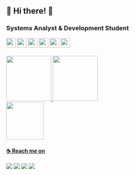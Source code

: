 ## 🤍 Hi there! 👾

### Systems Analyst & Development Student

<div>
<img height="25em" src="https://img.shields.io/badge/TypeScript-007ACC?style=for-the-badge&logo=typescript&logoColor=white"/>
<img height="25em" src="https://img.shields.io/badge/React-20232A?style=for-the-badge&logo=react&logoColor=61DAFB"/>
<img height="25em" src="https://img.shields.io/badge/C%2B%2B-00599C?style=for-the-badge&logo=c%2B%2B&logoColor=white"/>
<img height="25em" src="https://img.shields.io/badge/C-00599C?style=for-the-badge&logo=c&logoColor=white"/>
<img height="25em" src="https://img.shields.io/badge/java-%23ED8B00.svg?style=for-the-badge&logo=java&logoColor=white"/>
<img height="25em" src="https://img.shields.io/badge/python-3670A0?style=for-the-badge&logo=python&logoColor=ffdd54"/>
 
<div/>  
 
####

<div>
<a href="https://github.com/kmlyteixeira">
<img height="120em" src="https://github-readme-stats.vercel.app/api/top-langs/?username=kmlyteixeira&layout=compact&langs_count=7&theme=dracula"/>
<img height="120em" src="https://github-readme-stats.vercel.app/api?username=kmlyteixeira&show_icons=true&theme=dracula&include_all_commits=true&count_private=true"/>
</div>

 <img src="https://www.holopin.io/_next/image?url=https%3A%2F%2Fassets.holopin.io%2FeyJidWNrZXQiOiJob2xvcGluLWFzc2V0cyIsImtleSI6ImFzc2V0cy9jbDhkOHVrb3MwMDk0MDlqbnVuaGRhcDd3IiwiZWRpdHMiOnsicm90YXRlIjpudWxsfX0%3D&w=1920&q=75" width="100" height="100"/>
 
#### ☕ Reach me on
<div>
<a href="https://www.linkedin.com/in/kemily-teixeira" target="_blank"><img src="https://img.shields.io/badge/-LinkedIn-%230077B5?style=for-the-badge&logo=linkedin&logoColor=white" target="_blank"></a>  
<a href="https://instagram.com/kemilyteixeiradr" target="_blank"><img src="https://img.shields.io/badge/-Instagram-%23E4405F?style=for-the-badge&logo=instagram&logoColor=white" target="_blank"></a>
<a href = "mailto:kemilyteixeira047@gmail.com"><img src="https://img.shields.io/badge/Gmail-D14836?style=for-the-badge&logo=gmail&logoColor=white" target="_blank"></a> <a href = "https://www.freecodecamp.org/kmlyteixeira"><img src="https://img.shields.io/badge/Freecodecamp-%23123.svg?&style=for-the-badge&logo=freecodecamp&logoColor=green" target="_blank"></a> 
</div>
  

<!---
kmlyteixeira/kmlyteixeira is a ✨ special ✨ repository because its `README.md` (this file) appears on your GitHub profile.
https://github.com/Ileriayo/markdown-badges link for the markdown badges
--->
